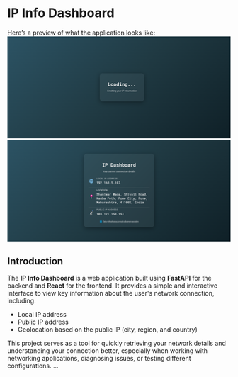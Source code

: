 # IP Info Dashboard

Here’s a preview of what the application looks like:
![App Screenshot](frontend/assets/screencapture-localhost-3000-2025-02-23-11_49_38.png)
![App Screenshot](frontend/assets/screencapture-localhost-3000-2025-02-23-11_49_48.png)

## Introduction

The **IP Info Dashboard** is a web application built using **FastAPI** for the backend and **React** for the frontend. It provides a simple and interactive interface to view key information about the user's network connection, including:

- Local IP address
- Public IP address
- Geolocation based on the public IP (city, region, and country)

This project serves as a tool for quickly retrieving your network details and understanding your connection better, especially when working with networking applications, diagnosing issues, or testing different configurations.
...
